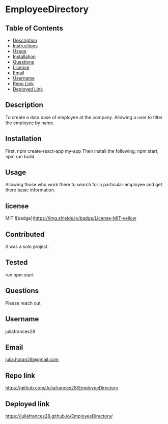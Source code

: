 # EmployeeDirectory 


## Table of Contents

 * [Description](#Description)
 * [Instructions](#Instructions)
 * [Usage](#Usage)
 * [Installation](#Installation)
 * [Questions](#Questions)
 * [License](#License)
 * [Email](#Email)
 * [Username](#Username)
 * [Repo Link](#Repolink)
 * [Deployed Link](#Deployedlink)
 

## Description
To create a data base of employee at the company. Allowing a user to filter the employee by name. 

## Installation
First, npm create-react-app my-app Then install the following: npm start, npm run build 

## Usage
Allowing those who work there to search for a particular employee and get there basic information. 


## license
MIT ![badge](https://img.shields.io/badge/License-MIT-yellow

## Contributed
It was a solo project.

## Tested
run npm start 

## Questions
Please reach out

## Username
juliafrances28

## Email
julia.horan28@gmail.com

## Repo link
https://github.com/Juliafrances28/EmployeeDirectory

## Deployed link
https://juliafrances28.github.io/EmployeeDirectory/


